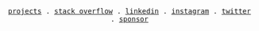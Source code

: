 <p align="center">
  <samp>
    <a href="/">projects</a> .
    <a href="https://stackoverflow.com/users/13478659/vilmacio">stack overflow</a> .
    <a href="https://www.linkedin.com/in/vilmacio">linkedin</a> .
    <a href="https://instagram.com/vilmacioms">instagram</a> .
    <a href="https://twitter.com/vilmacio22">twitter</a> .
    <a href="https://github.com/sponsors/vilmacio">sponsor</a>
  </samp>
</p>
